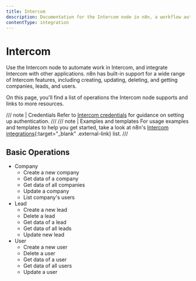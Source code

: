 ```yaml
---
title: Intercom
description: Documentation for the Intercom node in n8n, a workflow automation platform. Includes details of operations and configuration, and links to examples and credentials information.
contentType: integration
---
```


# Intercom

Use the Intercom node to automate work in Intercom, and integrate Intercom with other applications. n8n has built-in support for a wide range of Intercom features, including creating, updating, deleting, and getting companies, leads, and users. 

On this page, you'll find a list of operations the Intercom node supports and links to more resources.

/// note | Credentials
Refer to [Intercom credentials](/integrations/builtin/credentials/intercom/) for guidance on setting up authentication. 
///
/// note | Examples and templates
For usage examples and templates to help you get started, take a look at n8n's [Intercom integrations](https://n8n.io/integrations/intercom/){:target="_blank" .external-link} list.
///

## Basic Operations

* Company
    * Create a new company
    * Get data of a company
    * Get data of all companies
    * Update a company
    * List company's users
* Lead
    * Create a new lead
    * Delete a lead
    * Get data of a lead
    * Get data of all leads
    * Update new lead
* User
    * Create a new user
    * Delete a user
    * Get data of a user
    * Get data of all users
    * Update a user
